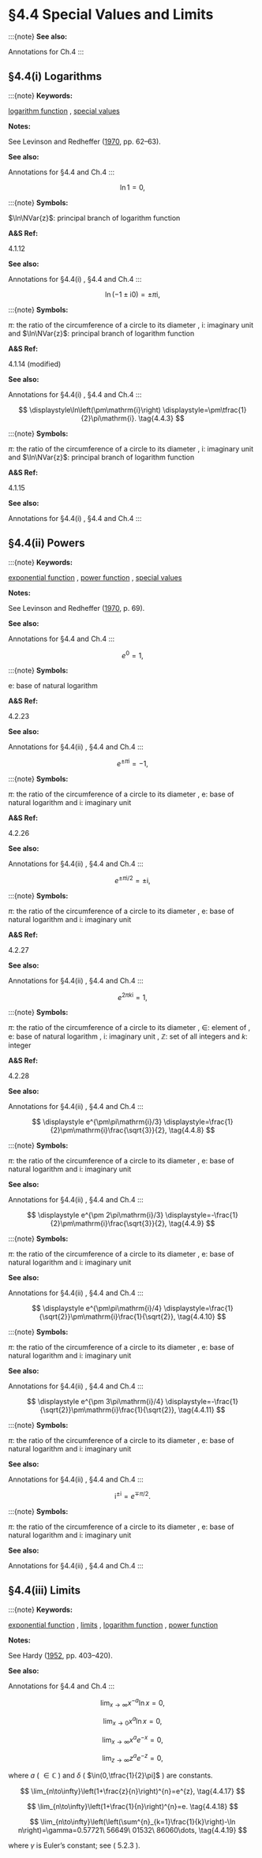 # §4.4 Special Values and Limits

:::{note}
**See also:**

Annotations for Ch.4
:::


## §4.4(i) Logarithms

:::{note}
**Keywords:**

[logarithm function](http://dlmf.nist.gov/search/search?q=logarithm%20function) , [special values](http://dlmf.nist.gov/search/search?q=special%20values)

**Notes:**

See Levinson and Redheffer ([1970](./bib/L.html#bib1426 "Complex Variables"), pp. 62–63).

**See also:**

Annotations for §4.4 and Ch.4
:::

<a id="EGx1"></a>

$$
\displaystyle\ln 1 \displaystyle=0, \tag{4.4.1}
$$

:::{note}
**Symbols:**

$\ln\NVar{z}$: principal branch of logarithm function

**A&S Ref:**

4.1.12

**See also:**

Annotations for §4.4(i) , §4.4 and Ch.4
:::

$$
\displaystyle\ln\left(-1\pm\mathrm{i}0\right) \displaystyle=\pm\pi\mathrm{i}, \tag{4.4.2}
$$

:::{note}
**Symbols:**

$\pi$: the ratio of the circumference of a circle to its diameter , $\mathrm{i}$: imaginary unit and $\ln\NVar{z}$: principal branch of logarithm function

**A&S Ref:**

4.1.14 (modified)

**See also:**

Annotations for §4.4(i) , §4.4 and Ch.4
:::

$$
\displaystyle\ln\left(\pm\mathrm{i}\right) \displaystyle=\pm\tfrac{1}{2}\pi\mathrm{i}. \tag{4.4.3}
$$

:::{note}
**Symbols:**

$\pi$: the ratio of the circumference of a circle to its diameter , $\mathrm{i}$: imaginary unit and $\ln\NVar{z}$: principal branch of logarithm function

**A&S Ref:**

4.1.15

**See also:**

Annotations for §4.4(i) , §4.4 and Ch.4
:::


## §4.4(ii) Powers

:::{note}
**Keywords:**

[exponential function](http://dlmf.nist.gov/search/search?q=exponential%20function) , [power function](http://dlmf.nist.gov/search/search?q=power%20function) , [special values](http://dlmf.nist.gov/search/search?q=special%20values)

**Notes:**

See Levinson and Redheffer ([1970](./bib/L.html#bib1426 "Complex Variables"), p. 69).

**See also:**

Annotations for §4.4 and Ch.4
:::

<a id="EGx2"></a>

$$
\displaystyle e^{0} \displaystyle=1, \tag{4.4.4}
$$

:::{note}
**Symbols:**

$\mathrm{e}$: base of natural logarithm

**A&S Ref:**

4.2.23

**See also:**

Annotations for §4.4(ii) , §4.4 and Ch.4
:::

$$
\displaystyle e^{\pm\pi\mathrm{i}} \displaystyle=-1, \tag{4.4.5}
$$

:::{note}
**Symbols:**

$\pi$: the ratio of the circumference of a circle to its diameter , $\mathrm{e}$: base of natural logarithm and $\mathrm{i}$: imaginary unit

**A&S Ref:**

4.2.26

**See also:**

Annotations for §4.4(ii) , §4.4 and Ch.4
:::

$$
\displaystyle e^{\pm\pi\mathrm{i}/2} \displaystyle=\pm\mathrm{i}, \tag{4.4.6}
$$

:::{note}
**Symbols:**

$\pi$: the ratio of the circumference of a circle to its diameter , $\mathrm{e}$: base of natural logarithm and $\mathrm{i}$: imaginary unit

**A&S Ref:**

4.2.27

**See also:**

Annotations for §4.4(ii) , §4.4 and Ch.4
:::

$$
\displaystyle e^{2\pi k\mathrm{i}} \displaystyle=1, \tag{4.4.7}
$$

:::{note}
**Symbols:**

$\pi$: the ratio of the circumference of a circle to its diameter , $\in$: element of , $\mathrm{e}$: base of natural logarithm , $\mathrm{i}$: imaginary unit , $\mathbb{Z}$: set of all integers and $k$: integer

**A&S Ref:**

4.2.28

**See also:**

Annotations for §4.4(ii) , §4.4 and Ch.4
:::

$$
\displaystyle e^{\pm\pi\mathrm{i}/3} \displaystyle=\frac{1}{2}\pm\mathrm{i}\frac{\sqrt{3}}{2}, \tag{4.4.8}
$$

:::{note}
**Symbols:**

$\pi$: the ratio of the circumference of a circle to its diameter , $\mathrm{e}$: base of natural logarithm and $\mathrm{i}$: imaginary unit

**See also:**

Annotations for §4.4(ii) , §4.4 and Ch.4
:::

$$
\displaystyle e^{\pm 2\pi\mathrm{i}/3} \displaystyle=-\frac{1}{2}\pm\mathrm{i}\frac{\sqrt{3}}{2}, \tag{4.4.9}
$$

:::{note}
**Symbols:**

$\pi$: the ratio of the circumference of a circle to its diameter , $\mathrm{e}$: base of natural logarithm and $\mathrm{i}$: imaginary unit

**See also:**

Annotations for §4.4(ii) , §4.4 and Ch.4
:::

$$
\displaystyle e^{\pm\pi\mathrm{i}/4} \displaystyle=\frac{1}{\sqrt{2}}\pm\mathrm{i}\frac{1}{\sqrt{2}}, \tag{4.4.10}
$$

:::{note}
**Symbols:**

$\pi$: the ratio of the circumference of a circle to its diameter , $\mathrm{e}$: base of natural logarithm and $\mathrm{i}$: imaginary unit

**See also:**

Annotations for §4.4(ii) , §4.4 and Ch.4
:::

$$
\displaystyle e^{\pm 3\pi\mathrm{i}/4} \displaystyle=-\frac{1}{\sqrt{2}}\pm\mathrm{i}\frac{1}{\sqrt{2}}, \tag{4.4.11}
$$

:::{note}
**Symbols:**

$\pi$: the ratio of the circumference of a circle to its diameter , $\mathrm{e}$: base of natural logarithm and $\mathrm{i}$: imaginary unit

**See also:**

Annotations for §4.4(ii) , §4.4 and Ch.4
:::

$$
\displaystyle{\mathrm{i}}^{\pm\mathrm{i}} \displaystyle=e^{\mp\pi/2}. \tag{4.4.12}
$$

:::{note}
**Symbols:**

$\pi$: the ratio of the circumference of a circle to its diameter , $\mathrm{e}$: base of natural logarithm and $\mathrm{i}$: imaginary unit

**See also:**

Annotations for §4.4(ii) , §4.4 and Ch.4
:::


## §4.4(iii) Limits

:::{note}
**Keywords:**

[exponential function](http://dlmf.nist.gov/search/search?q=exponential%20function) , [limits](http://dlmf.nist.gov/search/search?q=limits) , [logarithm function](http://dlmf.nist.gov/search/search?q=logarithm%20function) , [power function](http://dlmf.nist.gov/search/search?q=power%20function)

**Notes:**

See Hardy ([1952](./bib/H.html#bib1043 "A Course of Pure Mathematics"), pp. 403–420).

**See also:**

Annotations for §4.4 and Ch.4
:::


<a id="E13"></a>
$$
\lim_{x\to\infty}x^{-a}\ln x=0, \tag{4.4.13}
$$


<a id="E14"></a>
$$
\lim_{x\to 0}x^{a}\ln x=0, \tag{4.4.14}
$$


<a id="E15"></a>
$$
\lim_{x\to\infty}x^{a}e^{-x}=0, \tag{4.4.15}
$$


<a id="E16"></a>
$$
\lim_{z\to\infty}z^{a}e^{-z}=0, \tag{4.4.16}
$$

where $a$ ( $\in\mathbb{C}$ ) and $\delta$ ( $\in(0,\tfrac{1}{2}\pi]$ ) are constants.


<a id="E17"></a>
$$
\lim_{n\to\infty}\left(1+\frac{z}{n}\right)^{n}=e^{z}, \tag{4.4.17}
$$


<a id="E18"></a>
$$
\lim_{n\to\infty}\left(1+\frac{1}{n}\right)^{n}=e. \tag{4.4.18}
$$


<a id="E19"></a>
$$
\lim_{n\to\infty}\left(\left(\sum^{n}_{k=1}\frac{1}{k}\right)-\ln n\right)=\gamma=0.57721\ 56649\ 01532\ 86060\dots, \tag{4.4.19}
$$

where $\gamma$ is Euler’s constant; see ( 5.2.3 ).
